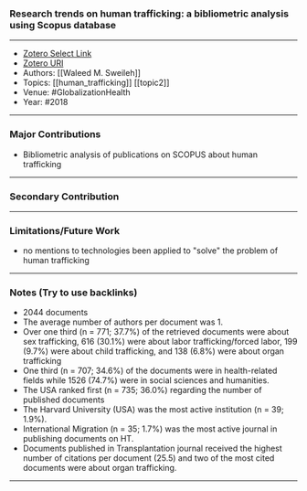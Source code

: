 ### Research trends on human trafficking: a bibliometric analysis using Scopus database
---
- [Zotero Select Link](zotero://select/groups/2480461/items/DIG6FPTH)
- [Zotero URI](https://www.zotero.org/groups/2480461/items/DIG6FPTH)
- Authors: [[Waleed M. Sweileh]]
- Topics: [[human_trafficking]] [[topic2]]
- Venue: #GlobalizationHealth
- Year: #2018
---
### Major Contributions
- Bibliometric analysis of publications on SCOPUS about human trafficking
---
### Secondary Contribution
---
### Limitations/Future Work
- no mentions to technologies been applied to "solve" the problem of human trafficking
---
### Notes (Try to use backlinks)
- 2044 documents
- The average number of authors per document was 1.
- Over one third (n = 771; 37.7%) of the retrieved documents were about sex trafficking, 616 (30.1%) were about labor trafficking/forced labor, 199 (9.7%) were about child trafficking, and 138 (6.8%) were about organ trafficking
- One third (n = 707; 34.6%) of the documents were in health-related fields while 1526 (74.7%) were in social sciences and humanities. 
- The USA ranked first (n = 735; 36.0%) regarding the number of published documents
- The Harvard University (USA) was the most active institution (n = 39; 1.9%).
- International Migration (n = 35; 1.7%) was the most active journal in publishing documents on HT. 
- Documents published in Transplantation journal received the highest number of citations per document (25.5) and two of the most cited documents were about organ trafficking.
---

